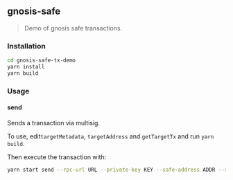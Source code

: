 ## gnosis-safe

> Demo of gnosis safe transactions.

### Installation
```sh
cd gnosis-safe-tx-demo
yarn install
yarn build
```

### Usage

#### send

Sends a transaction via multisig.

To use, edit`targetMetadata`, `targetAddress` and `getTargetTx` and run `yarn build`.

Then execute the transaction with:

```sh
yarn start send --rpc-url URL --private-key KEY --safe-address ADDR --safe-url URL
```
